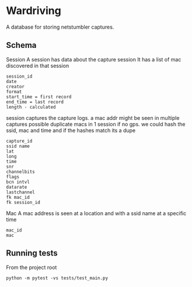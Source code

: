 # Wardriving
A database for storing netstumbler captures.

## Schema

Session
A session has data about the capture session
It has a list of mac discovered in that session
```plain
session_id
date
creator
format
start_time = first record
end_time = last record
length - calculated
```


session captures
the capture logs. a mac addr might be seen in multiple captures
possible duplicate macs in 1 session if no gps. we could hash the ssid, mac and time and if the hashes match its a dupe
```plain
capture_id
ssid name
lat
long
time
snr
channelbits
flags
bcn intvl
datarate
lastchannel
fk mac_id
fk session_id
```


Mac
A mac address is seen at a location and with a ssid name at a specific time
```plain
mac_id
mac
```

## Running tests
From the project root
```shell
python -m pytest -vs tests/test_main.py
```